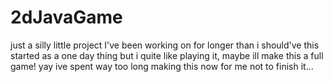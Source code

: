 # 2dJavaGame
just a silly little project I've been working on for longer than i should've
this started as a one day thing but i quite like playing it, maybe ill make this a full game! yay
ive spent way too long making this now for me not to finish it...
